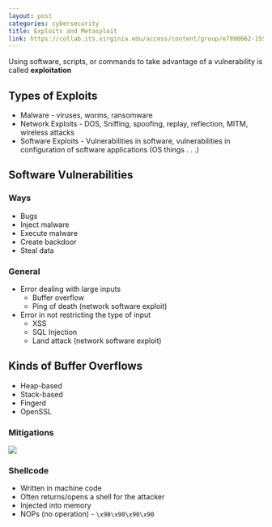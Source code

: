 ```yaml
---
layout: post
categories: cybersecurity
title: Exploits and Metasploit
link: https://collab.its.virginia.edu/access/content/group/e7990662-1551-41b1-99bd-0539849f7d83/CS3710_Week5.pdf
---
```


Using software, scripts, or commands to take advantage of a vulnerability is called **exploitation**

## Types of Exploits

- Malware - viruses, worms, ransomware
- Network Exploits - DOS, Sniffing, spoofing, replay, reflection, MITM, wireless attacks
- Software Exploits - Vulnerabilities in software, vulnerabilities in configuration of software applications (OS things . . .)

## Software Vulnerabilities

### Ways

- Bugs
- Inject malware
- Execute malware
- Create backdoor
- Steal data

### General

- Error dealing with large inputs
  - Buffer overflow
  - Ping of death (network software exploit)
- Error in not restricting the type of input
  - XSS
  - SQL Injection
  - Land attack (network software exploit)

## Kinds of Buffer Overflows

- Heap-based
- Stack-based
- Fingerd
- OpenSSL

### Mitigations

![](https://i.imgur.com/7VvxDHN.png)

### Shellcode

- Written in machine code
- Often returns/opens a shell for the attacker
- Injected into memory
- NOPs (no operation) - `\x90\x90\x90\x90`
